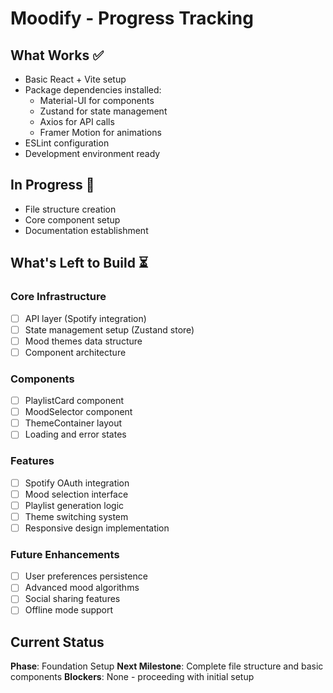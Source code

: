 # Moodify - Progress Tracking

## What Works ✅
- Basic React + Vite setup
- Package dependencies installed:
  - Material-UI for components
  - Zustand for state management
  - Axios for API calls
  - Framer Motion for animations
- ESLint configuration
- Development environment ready

## In Progress 🔄
- File structure creation
- Core component setup
- Documentation establishment

## What's Left to Build ⏳

### Core Infrastructure
- [ ] API layer (Spotify integration)
- [ ] State management setup (Zustand store)
- [ ] Mood themes data structure
- [ ] Component architecture

### Components
- [ ] PlaylistCard component
- [ ] MoodSelector component  
- [ ] ThemeContainer layout
- [ ] Loading and error states

### Features
- [ ] Spotify OAuth integration
- [ ] Mood selection interface
- [ ] Playlist generation logic
- [ ] Theme switching system
- [ ] Responsive design implementation

### Future Enhancements
- [ ] User preferences persistence
- [ ] Advanced mood algorithms
- [ ] Social sharing features
- [ ] Offline mode support

## Current Status
**Phase**: Foundation Setup
**Next Milestone**: Complete file structure and basic components
**Blockers**: None - proceeding with initial setup 